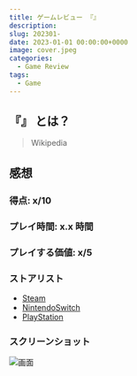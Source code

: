 ```yaml
---
title: ゲームレビュー 『』
description:
slug: 202301-
date: 2023-01-01 00:00:00+0000
image: cover.jpeg
categories:
  - Game Review
tags:
  - Game
---
```


## 『』 とは？

> Wikipedia

## 感想

### 得点: x/10

### プレイ時間: x.x 時間

### プレイする価値: x/5

### ストアリスト

- [Steam]()
- [NintendoSwitch]()
- [PlayStation]()

### スクリーンショット

![画面](cover.jpeg)
